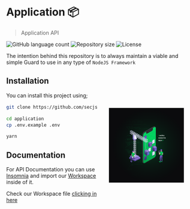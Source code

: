 # Application 📦

> Application API

<p>
  <img alt="GitHub language count" src="https://img.shields.io/github/languages/count/secjs/applicationapi?style=for-the-badge&logo=appveyor">

  <img alt="Repository size" src="https://img.shields.io/github/repo-size/secjs/applicationapi?style=for-the-badge&logo=appveyor">

  <img alt="License" src="https://img.shields.io/badge/license-MIT-brightgreen?style=for-the-badge&logo=appveyor">
</p>

The intention behind this repository is to always maintain a viable and simple Guard to use in any type of `NodeJS Framework`

<img src=".github/application.png" width="200px" align="right" hspace="30px" vspace="100px">

## Installation

You can install this project using;

```bash
git clone https://github.com/secjs/applicationapi
```

```bash
cd application
cp .env.example .env
```

```bash
yarn
```

## Documentation

For API Documentation you can use [Insomnia]('https://insomnia.rest/download/') and import our [Workspace]('https://github.com/secjs/applicationapi/blob/master/.github/insomnia.json') inside of it.

Check our Workspace file [clicking in here]('https://github.com/secjs/applicationapi/blob/master/.github/insomnia.json')
